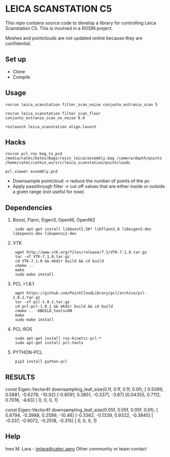 # LEICA SCANSTATION C5 #

This repo contains source code to develop a library for controlling Leica Scanstation C5.
This is involved in a ROSIN project.

Meshes and pointclouds are not updated online because they are confidential.

## Set up ##

* Clone
* Compile

## Usage ##

    rosrun leica_scanstation filter_scan_noise conjunto_estranio_scan 5

    rosrun leica_scanstation filter_scan_floor conjunto_estranio_scan_no_noise 0.8

    roslaunch leica_scanstation align.launch

## Hacks ##

    rosrun pcl_ros bag_to_pcd /media/catec/Datos/Bags/rosin_leica/assembly.bag /camera/depth/points /home/catec/catkin_ws/src/leica_scanstation/pointclouds

    pcl_viewer assembly.pcd

* Downsample pointcloud     -> reduce the number of points of the pc
* Apply passthrough filter  -> cut off values that are either inside or outside a given range (not useful for now)

## Dependencies ##

1. Boost, Flann, Eigen3, OpenNI, OpenNI2

        sudo apt-get install libboost1.58* libflann1.8 libeigen3-dev libopenni-dev libopenni2-dev

2. VTK

        wget http://www.vtk.org/files/release/7.1/VTK-7.1.0.tar.gz
        tar -xf VTK-7.1.0.tar.gz
        cd VTK-7.1.0 && mkdir build && cd build
        cmake ..
        make                                                                   
        sudo make install

3. PCL >1.8.1

        wget https://github.com/PointCloudLibrary/pcl/archive/pcl-1.8.1.tar.gz
        tar -xf pcl-1.8.1.tar.gz
        cd pcl-pcl-1.8.1 && mkdir build && cd build
        cmake .. -DBUILD_tools=ON
        make
        sudo make install

4. PCL-ROS

        sudo apt-get install ros-kinetic-pcl-*
        sudo apt-get install pcl-tools

5. PYTHON-PCL

        pip3 install python-pcl

## RESULTS

const Eigen::Vector4f downsampling_leaf_size(0.1f, 0.1f, 0.1f, 0.0f);
[ 0.5099,  0.5881, -0.6278,  -10.92]
[-0.8591,  0.3851, -0.3371,   -3.87]
[0.04355,  0.7112,  0.7016,   -4.63]
[      0,       0,       0,       1]

const Eigen::Vector4f downsampling_leaf_size(0.05f, 0.05f, 0.05f, 0.0f);
[ 0.8794, -0.3988,  0.2599,  -10.46]
[-0.3362, -0.1339,  0.9322, -0.3845]
[ -0.337, -0.9072, -0.2518,  -0.315]
[      0,       0,       0,       1]


## Help ##
Ines M. Lara - imlara@catec.aero
Other community or team contact